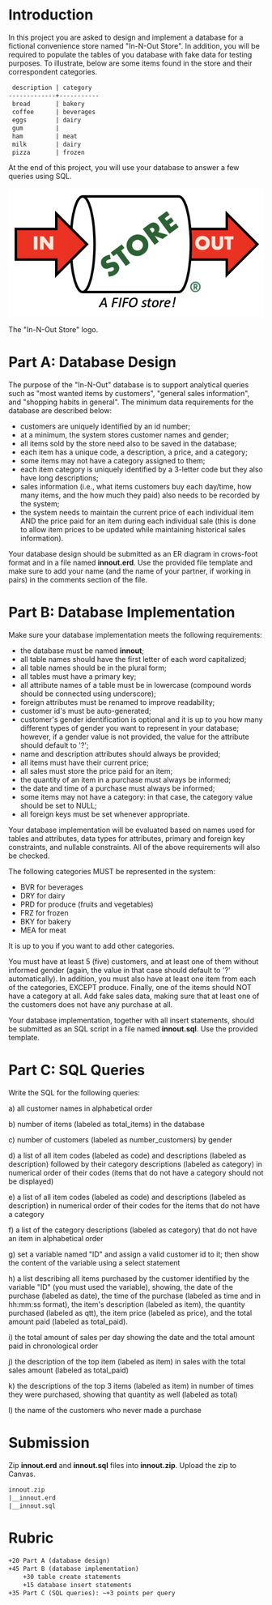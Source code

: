 # Introduction

In this project you are asked to design and implement a database for a fictional convenience store named "In-N-Out Store". In addition, you will be required to populate the tables of you database with fake data for testing purposes. To illustrate, below are some items found in the store and their correspondent categories. 

```
 description | category  
-------------+-----------
 bread       | bakery
 coffee      | beverages
 eggs        | dairy
 gum         | 
 ham         | meat
 milk        | dairy
 pizza       | frozen
```

At the end of this project, you will use your database to answer a few queries using SQL. 

![pic1.png](pics/pic1.png)

The "In-N-Out Store" logo.

# Part A: Database Design

The purpose of the "In-N-Out" database is to support analytical queries such as "most wanted items by customers", "general sales information", and "shopping habits in general". The minimum data requirements for the database are described below: 

* customers are uniquely identified by an id number; 
* at a minimum, the system stores customer names and gender; 
* all items sold by the store need also to be saved in the database; 
* each item has a unique code, a description, a price, and a category; 
* some items may not have a category assigned to them; 
* each item category is uniquely identified by a 3-letter code but they also have long descriptions;
* sales information (i.e., what items customers buy each day/time, how many items, and the how much they paid) also needs to be recorded by the system;
* the system needs to maintain the current price of each individual item AND the price paid for an item during each individual sale (this is done to allow item prices to be updated while maintaining historical sales information). 

Your database design should be submitted as an ER diagram in crows-foot format and in a file named **innout.erd**. Use the provided file template and make sure to add your name (and the name of your partner, if working in pairs) in the comments section of the file. 

# Part B: Database Implementation

Make sure your database implementation meets the following requirements: 

* the database must be named **innout**;
* all table names should have the first letter of each word capitalized; 
* all table names should be in the plural form;
* all tables must have a primary key; 
* all attribute names of a table must be in lowercase (compound words should be connected using underscore);
* foreign attributes must be renamed to improve readability;
* customer id's must be auto-generated;
* customer's gender identification is optional and it is up to you how many different types of gender you want to represent in your database; however, if a gender value is not provided, the value for the attribute should default to '?';
* name and description attributes should always be provided; 
* all items must have their current price; 
* all sales must store the price paid for an item;
* the quantity of an item in a purchase must always be informed;
* the date and time of a purchase must always be informed;
* some items may not have a category: in that case, the category value should be set to NULL;
* all foreign keys must be set whenever appropriate. 

Your database implementation will be evaluated based on names used for tables and attributes, data types for attributes, primary and foreign key constraints, and nullable constraints. All of the above requirements will also be checked. 

The following categories MUST be represented in the system: 

* BVR for beverages
* DRY for dairy
* PRD for produce (fruits and vegetables)
* FRZ for frozen
* BKY for bakery
* MEA for meat

It is up to you if you want to add other categories. 

You must have at least 5 (five) customers, and at least one of them without informed gender (again, the value in that case should default to '?' automatically). In addition, you must also have at least one item from each of the categories, EXCEPT produce. Finally, one of the items should NOT have a category at all. Add fake sales data, making sure that at least one of the customers does not have any purchase at all. 

Your database implementation, together with all insert statements, should be submitted as an SQL script in a file named **innout.sql**. Use the provided template. 

# Part C: SQL Queries

Write the SQL for the following queries: 

a) all customer names in alphabetical order

b) number of items (labeled as total_items) in the database 

c) number of customers (labeled as number_customers) by gender

d) a list of all item codes (labeled as code) and descriptions (labeled as description) followed by their category descriptions (labeled as category) in numerical order of their codes (items that do not have a category should not be displayed)

e) a list of all item codes (labeled as code) and descriptions (labeled as description) in numerical order of their codes for the items that do not have a category

f) a list of the category descriptions (labeled as category) that do not have an item in alphabetical order

g) set a variable named "ID" and assign a valid customer id to it; then show the content of the variable using a select statement

h) a list describing all items purchased by the customer identified by the variable "ID" (you must used the variable), showing, the date of the purchase (labeled as date), the time of the purchase (labeled as time and in hh:mm:ss format), the item's description (labeled as item), the quantity purchased (labeled as qtt), the item price (labeled as price), and the total amount paid (labeled as total_paid).

i) the total amount of sales per day showing the date and the total amount paid in chronological order

j) the description of the top item (labeled as item) in sales with the total sales amount (labeled as total_paid)

k) the descriptions of the top 3 items (labeled as item) in number of times they were purchased, showing that quantity as well (labeled as total)

l) the name of the customers who never made a purchase 

# Submission 

Zip **innout.erd** and **innout.sql** files into **innout.zip**. Upload the zip to Canvas. 

```
innout.zip
|__innout.erd
|__innout.sql 
```

# Rubric 

```
+20 Part A (database design)
+45 Part B (database implementation)
    +30 table create statements 
    +15 database insert statements
+35 Part C (SQL queries): ~+3 points per query
```